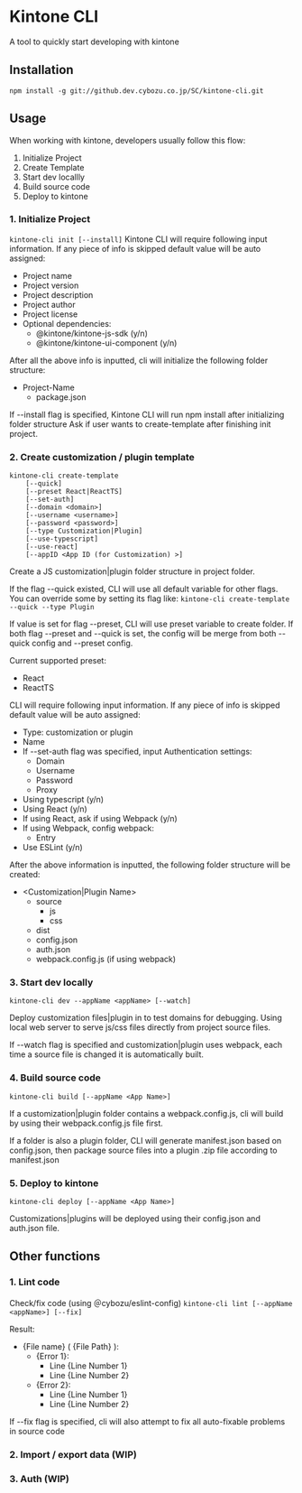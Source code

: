 # Kintone CLI
A tool to quickly start developing with kintone
## Installation
``
npm install -g git://github.dev.cybozu.co.jp/SC/kintone-cli.git
``
## Usage
When working with kintone, developers usually follow this flow:
1. Initialize Project
2. Create Template
3. Start dev locallly
4. Build source code
5. Deploy to kintone

### 1. Initialize Project
``
kintone-cli init [--install]
``
Kintone CLI will require following input information. If any piece of info is skipped default value will be auto assigned:
- Project name
- Project version
- Project description
- Project author
- Project license
- Optional dependencies:
    -   @kintone/kintone-js-sdk (y/n)
    -   @kintone/kintone-ui-component (y/n)

After all the above info is inputted, cli will initialize the following folder structure:
- Project-Name
    - package.json

If --install flag is specified, Kintone CLI will run npm install after initializing folder structure
Ask if user wants to create-template after finishing init project.
### 2. Create customization / plugin template
```
kintone-cli create-template
    [--quick]
    [--preset React|ReactTS]
    [--set-auth]
    [--domain <domain>]
    [--username <username>]
    [--password <password>]
    [--type Customization|Plugin]
    [--use-typescript]
    [--use-react]
    [--appID <App ID (for Customization) >]
```

Create a JS customization|plugin folder structure in project folder.

If the flag --quick existed, CLI will use all default variable for other flags. You can override some by setting its flag like:
``
kintone-cli create-template --quick --type Plugin
``

If value is set for flag --preset, CLI will use preset variable to create folder. If both flag --preset and --quick is set, the config will be merge from both --quick config and --preset config. 

Current supported preset:
- React
- ReactTS

CLI will require following input information. If any piece of info is skipped default value will be auto assigned:
- Type: customization or plugin
- Name
- If --set-auth flag was specified, input Authentication settings:
    - Domain
    - Username
    - Password
    - Proxy
- Using typescript (y/n)
- Using React (y/n)
- If using React, ask if using Webpack (y/n)
- If using Webpack, config webpack:
    - Entry
- Use ESLint (y/n)

After the above information is inputted, the following folder structure will be created:
- <Customization|Plugin Name>
    - source 
        - js
        - css
    - dist
    - config.json
    - auth.json
    - webpack.config.js (if using webpack)

### 3. Start dev locally
``
kintone-cli dev --appName <appName> [--watch]
``

Deploy customization files|plugin in <appName> to test domains for debugging.
Using local web server to serve js/css files directly from project source files.

If --watch flag is specified and customization|plugin uses webpack, each time a source file is changed it is automatically built.

### 4. Build source code
``
kintone-cli build [--appName <App Name>]
``

If a customization|plugin folder contains a webpack.config.js, cli will build by using their webpack.config.js file first.

If a folder is also a plugin folder, CLI will generate manifest.json based on config.json, then package source files into a plugin .zip file according to manifest.json

### 5. Deploy to kintone
``
kintone-cli deploy [--appName <App Name>]
``

Customizations|plugins will be deployed using their config.json and auth.json file.

## Other functions
### 1. Lint code
Check/fix code (using ＠cybozu/eslint-config)
``
kintone-cli lint [--appName <appName>] [--fix]
``

Result: 
- {File name} ( {File Path} ):
    - {Error 1}:
        - Line {Line Number 1}
        - Line {Line Number 2}
    - {Error 2}:
        - Line {Line Number 1}
        - Line {Line Number 2}

If --fix flag is specified, cli will also attempt to fix all auto-fixable problems in source code
### 2. Import / export data (WIP)
### 3. Auth (WIP)
